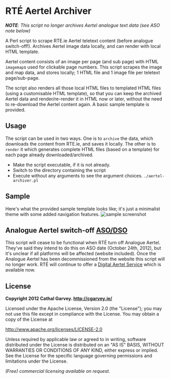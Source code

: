 RTÉ Aertel Archiver
===================

***NOTE**: This script no longer archives Aertel analogue text data (see ASO note below)*

A Perl script to scrape RTE.ie Aertel teletext content (before analogue switch-off!). Archives Aertel image data locally, and can render with local HTML template.

Aertel content consists of an image per page (and sub page) with HTML `imagemap`s used for clickable page numbers. This script scrapes the image and map data, and stores locally; 1 HTML file and 1 image file per teletext page/sub-page.

The script also renders all those local HTML files to templated HTML files (using a customisable HTML template), so that you can keep the archived Aertel data and render/re-render it in HTML now or later, without the need to re-download the Aertel content again. A basic sample template is provided.

Usage
-----
The script can be used in two ways. One is to `archive` the data, which downloads the content from RTE.ie, and saves it locally. The other is to `render` it which generates complete HTML files (based on a template) for each page already downloaded/archived.

*  Make the script executable, if it is not already.
*  Switch to the directory containing the script
*  Execute without any arguments to see the argument choices. `./aertel-archiver.pl`

Sample
------
Here's what the provided sample template looks like; it's just a minimalist theme with some added navigation features.
![sample screenshot](https://raw.github.com/cgarvey/scrape-rteaertel/master/screenshot.png "Sample Screenshot")


Analogue Aertel switch-off [ASO/DSO](http://saorview.ie/about.html)
------------------------------------
This script will cease to be functional when RTÉ turn off Analogue Aertel. They've said they intend to do this on ASO date (October 24th, 2012), but it's unclear if all platforms will be affected (website included). Once the Analogue Aertel has been decommissioned from the website this script will no longer work. RTÉ will continue to offer a [Digital Aertel Service](http://www.rte.ie/aerteldigital/) which is available now.

License
-------
**Copyright 2012 Cathal Garvey. http://cgarvey.ie/**

Licensed under the Apache License, Version 2.0 (the "License"); you may not use this file except in compliance with the License. You may obtain a copy of the License at

http://www.apache.org/licenses/LICENSE-2.0

Unless required by applicable law or agreed to in writing, software distributed under the License is distributed on an "AS IS" BASIS, WITHOUT WARRANTIES OR CONDITIONS OF ANY KIND, either express or implied. See the License for the specific language governing permissions and limitations under the License.

*(Free) commercial licensing available on request.*


